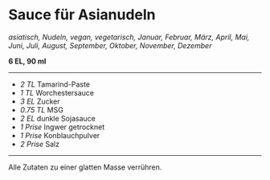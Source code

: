 # Sauce für Asianudeln

*asiatisch, Nudeln, vegan, vegetarisch, Januar, Februar, März, April, Mai, Juni, Juli, August, September, Oktober, November, Dezember*

**6 EL, 90 ml**

---

- *2 TL* Tamarind-Paste
- *1 TL* Worchestersauce
- *3 EL* Zucker
- *0.75 TL* MSG
- *2 EL* dunkle Sojasauce
- *1 Prise* Ingwer getrocknet
- *1 Prise* Konblauchpulver
- *2 Prise* Salz

---

Alle Zutaten zu einer glatten Masse verrühren.
